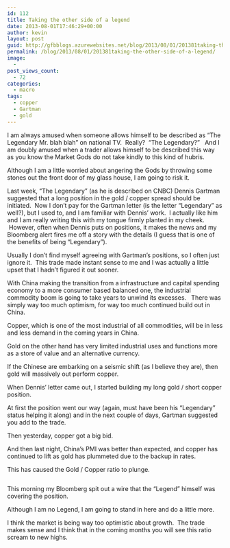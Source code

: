 ```yaml
---
id: 112
title: Taking the other side of a legend
date: 2013-08-01T17:46:29+00:00
author: kevin
layout: post
guid: http://gfbblogs.azurewebsites.net/blog/2013/08/01/201381taking-the-other-side-of-a-legend/
permalink: /blog/2013/08/01/201381taking-the-other-side-of-a-legend/
image:
  - 
post_views_count:
  - 72
categories:
  - macro
tags:
  - copper
  - Gartman
  - gold
---
```

I am always amused when someone allows himself to be described as &#8220;The Legendary Mr. blah blah&#8221; on national TV.  Really?  &#8220;The Legendary?&#8221;   And I am doubly amused when a trader allows himself to be described this way as you know the Market Gods do not take kindly to this kind of hubris.
  
Although I am a little worried about angering the Gods by throwing some stones out the front door of my glass house, I am going to risk it.

Last week, &#8220;The Legendary&#8221; (as he is described on CNBC) Dennis Gartman suggested that a long position in the gold / copper spread should be initiated.  Now I don&#8217;t pay for the Gartman letter (is the letter &#8220;Legendary&#8221; as well?), but I used to, and I am familiar with Dennis&#8217; work.  I actually like him and I am really writing this with my tongue firmly planted in my cheek.  However, often when Dennis puts on positions, it makes the news and my Bloomberg alert fires me off a story with the details (I guess that is one of the benefits of being &#8220;Legendary&#8221;).

Usually I don&#8217;t find myself agreeing with Gartman&#8217;s positions, so I often just ignore it.  This trade made instant sense to me and I was actually a little upset that I hadn&#8217;t figured it out sooner.

With China making the transition from a infrastructure and capital spending economy to a more consumer based balanced one, the industrial commodity boom is going to take years to unwind its excesses.   There was simply way too much optimism, for way too much continued build out in China.

Copper, which is one of the most industrial of all commodities, will be in less and less demand in the coming years in China.

Gold on the other hand has very limited industrial uses and functions more as a store of value and an alternative currency.

If the Chinese are embarking on a seismic shift (as I believe they are), then gold will massively out perform copper.

When Dennis&#8217; letter came out, I started building my long gold / short copper position.

At first the position went our way (again, must have been his &#8220;Legendary&#8221; status helping it along) and in the next couple of days, Gartman suggested you add to the trade.

Then yesterday, copper got a big bid.

And then last night, China&#8217;s PMI was better than expected, and copper has continued to lift as gold has plummeted due to the backup in rates.

This has caused the Gold / Copper ratio to plunge.

<img class="aligncenter" alt="" src="http://themacrotourist.com/blogs/GOLD%20COPP%20Aug%201%2013.gif" />

This morning my Bloomberg spit out a wire that the &#8220;Legend&#8221; himself was covering the position.

Although I am no Legend, I am going to stand in here and do a little more.

I think the market is being way too optimistic about growth.  The trade makes sense and I think that in the coming months you will see this ratio scream to new highs.

&nbsp;